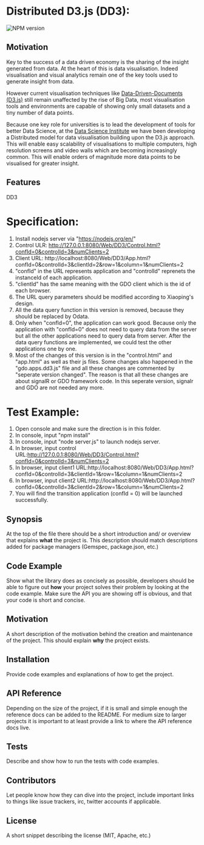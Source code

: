# Distributed D3.js (DD3):
![NPM version](https://badge.fury.io/js/socket.io.svg)

## Motivation
Key to the success of a data driven economy is the sharing of the insight generated from data. At the heart of this is data visualisation. Indeed visualisation and visual analytics remain one of the key tools used to generate insight from data.

However current visualisation techniques like [Data-Driven-Documents (D3.js)](https://d3js.org/) still remain unaffected by the rise of Big Data, most visualisation tools and environments are capable of showing only small datasets and a tiny number of data points. 

Because one key role for universities is to lead the development of tools for better Data Science, at the [Data Science Institute](https://www.imperial.ac.uk/data-science/) we have been developing a Distributed model for data visualisation building upon the D3.js approach. This will enable easy scalability of visualisations to multiple computers, high resolution screens and video walls which are becoming increasingly common. This will enable orders of magnitude more data points to be visualised for greater insight.


## Features
DD3 





# Specification:
1. Install nodejs server via "https://nodejs.org/en/"
2. Control ULR: http://127.0.0.1:8080/Web/DD3/Control.html?confId=0&controlId=3&numClients=2
3. Client URL: http://localhost:8080/Web/DD3/App.html?confId=0&controlId=3&clientId=2&row=1&column=1&numClients=2
4. "confId" in the URL represents application and "controlId" reprenets the instanceId of each application.
5. "clientId" has the same meaning with the GDO client which is the id of each browser.
6. The URL query parameters should be modified according to Xiaoping's design.
7. All the data query function in this version is removed, because they should be replaced by Odata.
8. Only when "confId=0", the application can work good. Because only the application with "confId=0" does not need to query data from the server but all the other applications need to query data from server. After the data query functions are implemented, we could test the other applications one by one.
9. Most of the changes of this version is in the "control.html" and "app.html" as well as their js files. Some changes also happened in the "gdo.apps.dd3.js" file and all these changes are commented by "seperate version changed". The reason is that all these changes are about signalR or GDO framework code. In this seperate version, signalr and GDO are not needed any more.



# Test Example:
1. Open console and make sure the direction is in this folder.
2. In console, input "npm install"
3. In console, input "node server.js" to launch nodejs server.
4. In browser, input control URL:http://127.0.0.1:8080/Web/DD3/Control.html?confId=0&controlId=3&numClients=2
5. In browser, input client1 URL:http://localhost:8080/Web/DD3/App.html?confId=0&controlId=3&clientId=1&row=1&column=1&numClients=2
6. In browser, input client2 URL:http://localhost:8080/Web/DD3/App.html?confId=0&controlId=3&clientId=2&row=1&column=1&numClients=2
7. You will find the transition application (confId = 0) will be launched successfully.


## Synopsis

At the top of the file there should be a short introduction and/ or overview that explains **what** the project is. This description should match descriptions added for package managers (Gemspec, package.json, etc.)

## Code Example

Show what the library does as concisely as possible, developers should be able to figure out **how** your project solves their problem by looking at the code example. Make sure the API you are showing off is obvious, and that your code is short and concise.

## Motivation

A short description of the motivation behind the creation and maintenance of the project. This should explain **why** the project exists.

## Installation

Provide code examples and explanations of how to get the project.

## API Reference

Depending on the size of the project, if it is small and simple enough the reference docs can be added to the README. For medium size to larger projects it is important to at least provide a link to where the API reference docs live.

## Tests

Describe and show how to run the tests with code examples.

## Contributors

Let people know how they can dive into the project, include important links to things like issue trackers, irc, twitter accounts if applicable.

## License

A short snippet describing the license (MIT, Apache, etc.)
